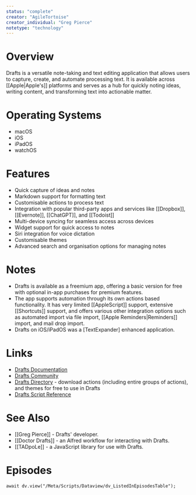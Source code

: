 ```yaml
---
status: "complete"
creator: "AgileTortoise"
creator_individual: "Greg Pierce"
notetype: "technology"
---
```

# Overview
Drafts is a versatile note-taking and text editing application that allows users to capture, create, and automate processing text. It is available across [[Apple|Apple's]] platforms and serves as a hub for quickly noting ideas, writing content, and transforming text into actionable matter.

# Operating Systems
- macOS
- iOS
- iPadOS
- watchOS

# Features
- Quick capture of ideas and notes
- Markdown support for formatting text
- Customisable actions to process text
- Integration with popular third-party apps and services like [[Dropbox]], [[Evernote]], [[ChatGPT]], and [[Todoist]]
- Multi-device syncing for seamless access across devices
- Widget support for quick access to notes
- Siri integration for voice dictation
- Customisable themes
- Advanced search and organisation options for managing notes

# Notes
- Drafts is available as a freemium app, offering a basic version for free with optional in-app purchases for premium features.
- The app supports automation through its own actions based functionality. It has very limited [[AppleScript]] support, extensive [[Shortcuts]] support, and offers various other integration options such as automated import via file import, [[Apple Reminders|Reminders]] import, and mail drop import.
- Drafts on iOS/iPadOS was a [TextExpander] enhanced application.

# Links
- [Drafts Documentation](https://docs.getdrafts.com)
- [Drafts Community](https://forums.getdrafts.com)
- [Drafts Directory](https://directory.getdrafts.com) - download actions (including entire groups of actions), and themes for free to use in Drafts
- [Drafts Script Reference](https://scripting.getdrafts.com)

# See Also
- [[Greg Pierce]] - Drafts' developer.
- [[Doctor Drafts]] - an Alfred workflow for interacting with Drafts.
- [[TADpoLe]] - a JavaScript library for use with Drafts.

# Episodes
```dataviewjs
await dv.view("/Meta/Scripts/Dataview/dv_ListedInEpisodesTable");
```
